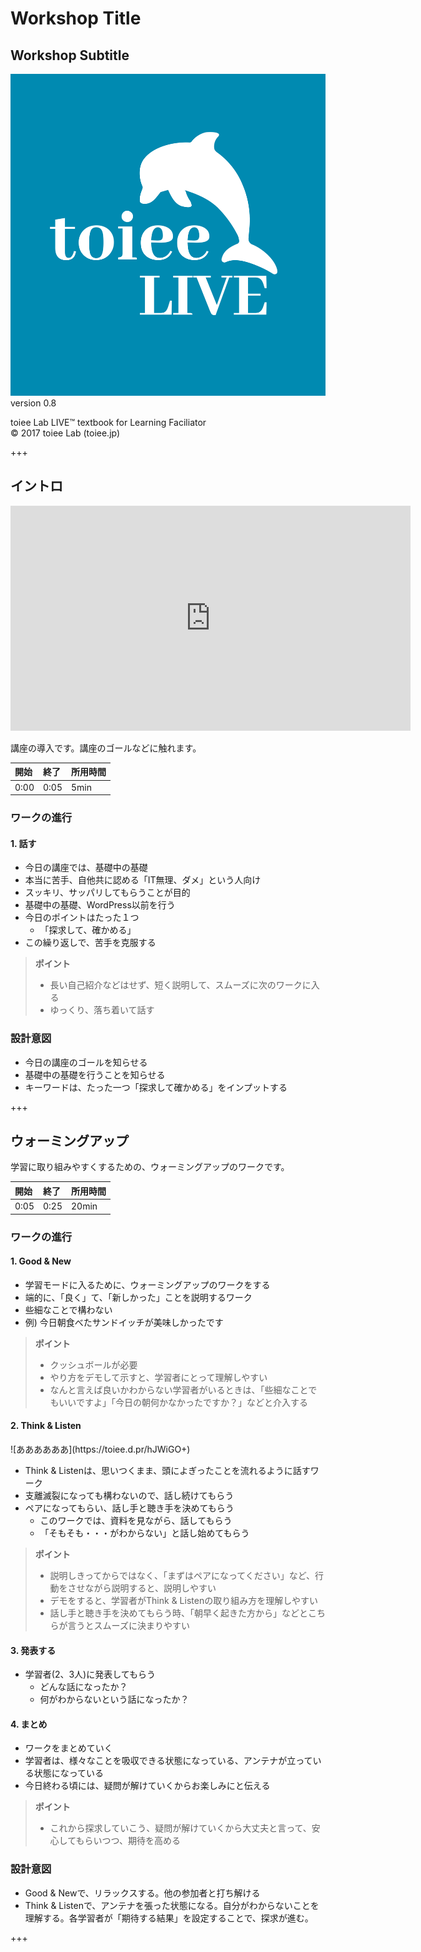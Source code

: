 <div id="book-title">

# Workshop Title
## Workshop Subtitle


![](https://github.com/toiee-lab/lft-text-iatemplate/raw/master/sample-title.jpeg)  
version 0.8

toiee Lab LIVE&trade; textbook for Learning Faciliator  
&copy; 2017 toiee Lab (toiee.jp)
</div>

+++

## イントロ

<iframe src="https://player.vimeo.com/video/226849269" width="640" height="360" frameborder="0" webkitallowfullscreen mozallowfullscreen allowfullscreen></iframe>


講座の導入です。講座のゴールなどに触れます。

| 開始 | 終了 | 所用時間 |
|:--|:--|:--|
| 0:00 | 0:05 | 5min |



### ワークの進行

#### 1. 話す


- 今日の講座では、基礎中の基礎
- 本当に苦手、自他共に認める「IT無理、ダメ」という人向け
- スッキリ、サッパリしてもらうことが目的
- 基礎中の基礎、WordPress以前を行う
- 今日のポイントはたった１つ
	- 「探求して、確かめる」
- この繰り返しで、苦手を克服する


> **ポイント**
> 
> - 長い自己紹介などはせず、短く説明して、スムーズに次のワークに入る
> - ゆっくり、落ち着いて話す


### 設計意図

- 今日の講座のゴールを知らせる
- 基礎中の基礎を行うことを知らせる
- キーワードは、たった一つ「探求して確かめる」をインプットする



+++


## ウォーミングアップ

学習に取り組みやすくするための、ウォーミングアップのワークです。

| 開始 | 終了 | 所用時間 |
|:--|:--|:--|
| 0:05 | 0:25 | 20min |



### ワークの進行

#### 1. Good & New



- 学習モードに入るために、ウォーミングアップのワークをする
- 端的に、「良く」て、「新しかった」ことを説明するワーク
- 些細なことで構わない
- 例) 今日朝食べたサンドイッチが美味しかったです

> **ポイント**
> 
> - クッシュボールが必要
> - やり方をデモして示すと、学習者にとって理解しやすい
> - なんと言えば良いかわからない学習者がいるときは、「些細なことでもいいですよ」「今日の朝何かなかったですか？」などと介入する



#### 2. Think & Listen

<div class="work-sheet">
![ああああああ](https://toiee.d.pr/hJWiGO+)
</div>

- Think & Listenは、思いつくまま、頭によぎったことを流れるように話すワーク
- 支離滅裂になっても構わないので、話し続けてもらう
- ペアになってもらい、話し手と聴き手を決めてもらう
	- このワークでは、資料を見ながら、話してもらう
	- 「そもそも・・・がわからない」と話し始めてもらう

> **ポイント**
> 
> - 説明しきってからではなく、「まずはペアになってください」など、行動をさせながら説明すると、説明しやすい
> - デモをすると、学習者がThink & Listenの取り組み方を理解しやすい
> - 話し手と聴き手を決めてもらう時、「朝早く起きた方から」などとこちらが言うとスムーズに決まりやすい

<div class="clear"></div>


#### 3. 発表する


- 学習者(2、3人)に発表してもらう
	- どんな話になったか？
	- 何がわからないという話になったか？


#### 4. まとめ

- ワークをまとめていく
- 学習者は、様々なことを吸収できる状態になっている、アンテナが立っている状態になっている
- 今日終わる頃には、疑問が解けていくからお楽しみにと伝える 

> **ポイント**
> 
> - これから探求していこう、疑問が解けていくから大丈夫と言って、安心してもらいつつ、期待を高める



### 設計意図

- Good & Newで、リラックスする。他の参加者と打ち解ける
- Think & Listenで、アンテナを張った状態になる。自分がわからないことを理解する。各学習者が「期待する結果」を設定することで、探求が進む。

+++
